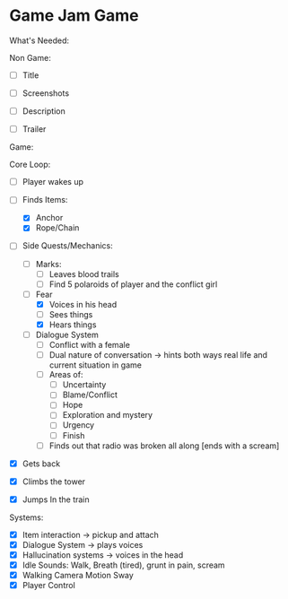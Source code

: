# Game Jam Game


What's Needed: 

Non Game: 
- [ ] Title 
- [ ] Screenshots 
- [ ] Description 
- [ ] Trailer 


Game: 

Core Loop: 
- [ ] Player wakes up 
- [ ] Finds Items: 
	- [x] Anchor 
	- [x] Rope/Chain 
- [ ] Side Quests/Mechanics: 
	- [ ] Marks: 
		- [ ] Leaves blood trails 
		- [ ] Find 5 polaroids of player and the conflict girl 
	- [ ] Fear 
		- [x] Voices in his head 
		- [ ] Sees things 
		- [x] Hears things 
	- [ ] Dialogue System 
		- [ ] Conflict with a female 
		- [ ] Dual nature of conversation -> hints both ways real life and current situation in game 
		- [ ] Areas of: 
			- [ ] Uncertainty 
			- [ ] Blame/Conflict
			- [ ] Hope 
			- [ ] Exploration and mystery
			- [ ] Urgency 
			- [ ] Finish 
		- [ ] Finds out that radio was broken all along [ends with a scream]
- [x] Gets back 
- [x] Climbs the tower
- [x] Jumps In the train 


Systems: 

- [x] Item interaction -> pickup and attach 
- [x] Dialogue System -> plays voices 
- [x] Hallucination systems -> voices in the head 
- [x] Idle Sounds: Walk, Breath (tired), grunt in pain, scream 
- [x] Walking Camera Motion Sway 
- [x] Player Control
